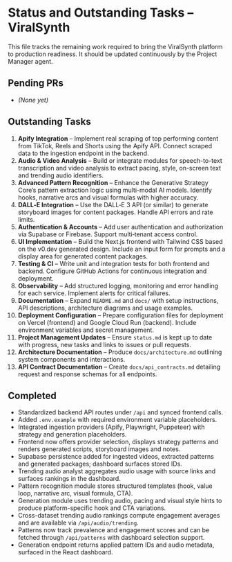 # Status and Outstanding Tasks – ViralSynth

This file tracks the remaining work required to bring the ViralSynth platform to production readiness. It should be updated continuously by the Project Manager agent.

## Pending PRs
- *(None yet)*

## Outstanding Tasks
1. **Apify Integration** – Implement real scraping of top performing content from TikTok, Reels and Shorts using the Apify API. Connect scraped data to the ingestion endpoint in the backend.
2. **Audio & Video Analysis** – Build or integrate modules for speech-to-text transcription and video analysis to extract pacing, style, on-screen text and trending audio identifiers.
3. **Advanced Pattern Recognition** – Enhance the Generative Strategy Core’s pattern extraction logic using multi-modal AI models. Identify hooks, narrative arcs and visual formulas with higher accuracy.
4. **DALL‑E Integration** – Use the DALL‑E 3 API (or similar) to generate storyboard images for content packages. Handle API errors and rate limits.
5. **Authentication & Accounts** – Add user authentication and authorization via Supabase or Firebase. Support multi‑tenant access control.
6. **UI Implementation** – Build the Next.js frontend with Tailwind CSS based on the v0.dev generated design. Include an input form for prompts and a display area for generated content packages.
7. **Testing & CI** – Write unit and integration tests for both frontend and backend. Configure GitHub Actions for continuous integration and deployment.
8. **Observability** – Add structured logging, monitoring and error handling for each service. Implement alerts for critical failures.
9. **Documentation** – Expand `README.md` and `docs/` with setup instructions, API descriptions, architecture diagrams and usage examples.
10. **Deployment Configuration** – Prepare configuration files for deployment on Vercel (frontend) and Google Cloud Run (backend). Include environment variables and secret management.
11. **Project Management Updates** – Ensure `status.md` is kept up to date with progress, new tasks and links to issues or pull requests.
12. **Architecture Documentation** – Produce `docs/architecture.md` outlining system components and interactions.
13. **API Contract Documentation** – Create `docs/api_contracts.md` detailing request and response schemas for all endpoints.

## Completed
- Standardized backend API routes under `/api` and synced frontend calls.
- Added `.env.example` with required environment variable placeholders.
- Integrated ingestion providers (Apify, Playwright, Puppeteer) with strategy and generation placeholders.
- Frontend now offers provider selection, displays strategy patterns and renders generated scripts, storyboard images and notes.
- Supabase persistence added for ingested videos, extracted patterns and generated packages; dashboard surfaces stored IDs.
- Trending audio analyst aggregates audio usage with source links and surfaces rankings in the dashboard.
- Pattern recognition module stores structured templates (hook, value loop, narrative arc, visual formula, CTA).
- Generation module uses trending audio, pacing and visual style hints to produce platform-specific hook and CTA variations.
- Cross-dataset trending audio rankings compute engagement averages and are available via `/api/audio/trending`.
- Patterns now track prevalence and engagement scores and can be fetched through `/api/patterns` with dashboard selection support.
- Generation endpoint returns applied pattern IDs and audio metadata, surfaced in the React dashboard.
